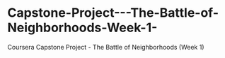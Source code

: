 # Capstone-Project---The-Battle-of-Neighborhoods-Week-1-
Coursera Capstone Project - The Battle of Neighborhoods (Week 1)
